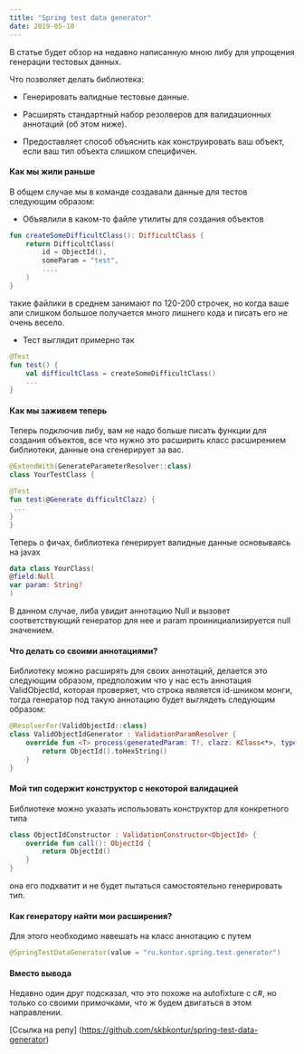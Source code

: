 ```yaml
---
title: "Spring test data generator"
date: 2019-05-10
---
```


В статье будет обзор на недавно написанную мною либу для упрощения генерации тестовых данных.

Что позволяет делать библиотека:

* Генерировать валидные тестовые данные.

* Расширять стандартный набор резолверов для валидационных аннотаций (об этом ниже).

* Предоставляет способ объяснить как конструировать ваш объект, если ваш тип объекта слишком специфичен.

#### Как мы жили раньше
В общем случае мы в команде создавали данные для тестов следующим образом:
* Объявлили в каком-то файле утилиты для создания объектов
```kotlin
fun createSomeDifficultClass(): DifficultClass {
    return DifficultClass(
        id = ObjectId(),
        someParam = "test",
        ....
    )
}
``` 
такие файлики в среднем занимают по 120-200 строчек,
но когда ваше апи слишком большое получается много лишнего кода и писать его не очень весело.
* Тест выглядит примерно так
```kotlin
@Test
fun test() {
    val difficultClass = createSomeDifficultClass()
    ...
}
```

#### Как мы заживем теперь

Теперь подключив либу, вам не надо больше писать функции для создания объектов, все что нужно это расширить класс
расширением библиотеки, данные она сгенерирует за вас.
```kotlin
@ExtendWith(GenerateParameterResolver::class)
class YourTestClass {

@Test
fun test(@Generate difficultClazz) {
 ...
}
}
```
Теперь о фичах, библиотека генерирует валидные данные основываясь на javax

```kotlin
data class YourClass(
@field:Null
var param: String?
)
```
В данном случае, либа увидит аннотацию Null и вызовет соответствующий генератор для нее и param проинициализируется null значением.


#### Что делать со своими аннотациями?
Библиотеку можно расширять для своих аннотаций, делается это следующим образом, предположим что у нас есть аннотация
ValidObjectId, которая проверяет, что строка является id-шником монги, тогда генератор под такую аннотацию будет
выглядеть следующим образом:
```kotlin
@ResolverFor(ValidObjectId::class)
class ValidObjectIdGenerator : ValidationParamResolver {
    override fun <T> process(generatedParam: T?, clazz: KClass<*>, type: KType, annotation: Annotation): Any? {
        return ObjectId().toHexString()
    }
}
```

#### Мой тип содержит конструктор с некоторой валидацией
Библиотеке можно указать использовать конструктор для конкретного типа
```kotlin
class ObjectIdConstructor : ValidationConstructor<ObjectId> {
    override fun call(): ObjectId {
        return ObjectId()
    }
}
```
она его подхватит и не будет пытаться самостоятельно генерировать тип.

#### Как генератору найти мои расширения?

Для этого необходимо навешать на класс аннотацию с путем
```kotlin
@SpringTestDataGenerator(value = "ru.kontur.spring.test.generator")
```

#### Вместо вывода 

Недавно один друг подсказал, что это похоже на autofixture с c#, но только со своими примочками,
 что ж будем двигаться в этом направлении.
 
[Ссылка на репу] (https://github.com/skbkontur/spring-test-data-generator) 
